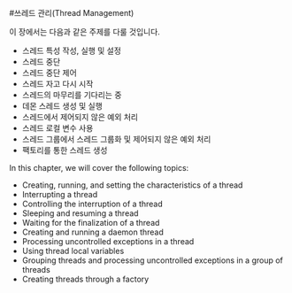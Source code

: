 #쓰레드 관리(Thread Management)

이 장에서는 다음과 같은 주제를 다룰 것입니다.

* 스레드 특성 작성, 실행 및 설정
* 스레드 중단
* 스레드 중단 제어
* 스레드 자고 다시 시작
* 스레드의 마무리를 기다리는 중
* 데몬 스레드 생성 및 실행
* 스레드에서 제어되지 않은 예외 처리
* 스레드 로컬 변수 사용
* 스레드 그룹에서 스레드 그룹화 및 제어되지 않은 예외 처리
* 팩토리를 통한 스레드 생성

In this chapter, we will cover the following topics:

* Creating, running, and setting the characteristics of a thread
* Interrupting a thread
* Controlling the interruption of a thread
* Sleeping and resuming a thread
* Waiting for the finalization of a thread
* Creating and running a daemon thread
* Processing uncontrolled exceptions in a thread
* Using thread local variables
* Grouping threads and processing uncontrolled exceptions in a group of threads
* Creating threads through a factory
